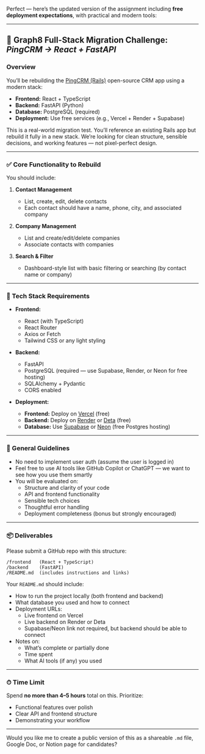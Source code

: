 Perfect — here’s the updated version of the assignment including **free deployment expectations**, with practical and modern tools:

---

## 🧠 Graph8 Full-Stack Migration Challenge: *PingCRM → React + FastAPI*

### Overview
You’ll be rebuilding the [PingCRM (Rails)](https://github.com/ledermann/pingcrm) open-source CRM app using a modern stack:

- **Frontend:** React + TypeScript  
- **Backend:** FastAPI (Python)  
- **Database:** PostgreSQL (required)  
- **Deployment:** Use free services (e.g., Vercel + Render + Supabase)

This is a real-world migration test. You’ll reference an existing Rails app but rebuild it fully in a new stack. We’re looking for clean structure, sensible decisions, and working features — not pixel-perfect design.

---

### ✅ Core Functionality to Rebuild

You should include:

1. **Contact Management**
   - List, create, edit, delete contacts
   - Each contact should have a name, phone, city, and associated company

2. **Company Management**
   - List and create/edit/delete companies
   - Associate contacts with companies

3. **Search & Filter**
   - Dashboard-style list with basic filtering or searching (by contact name or company)

---

### 🧰 Tech Stack Requirements

- **Frontend:**
  - React (with TypeScript)
  - React Router
  - Axios or Fetch
  - Tailwind CSS or any light styling

- **Backend:**
  - FastAPI
  - PostgreSQL (required — use Supabase, Render, or Neon for free hosting)
  - SQLAlchemy + Pydantic
  - CORS enabled

- **Deployment:**
  - **Frontend:** Deploy on [Vercel](https://vercel.com/) (free)
  - **Backend:** Deploy on [Render](https://render.com/) or [Deta](https://deta.space/) (free)
  - **Database:** Use [Supabase](https://supabase.com/) or [Neon](https://neon.tech/) (free Postgres hosting)

---

### 🎯 General Guidelines

- No need to implement user auth (assume the user is logged in)
- Feel free to use AI tools like GitHub Copilot or ChatGPT — we want to see how you use them smartly
- You will be evaluated on:
  - Structure and clarity of your code
  - API and frontend functionality
  - Sensible tech choices
  - Thoughtful error handling
  - Deployment completeness (bonus but strongly encouraged)

---

### 📦 Deliverables

Please submit a GitHub repo with this structure:

```
/frontend   (React + TypeScript)
/backend    (FastAPI)
/README.md  (includes instructions and links)
```

Your `README.md` should include:

- How to run the project locally (both frontend and backend)
- What database you used and how to connect
- Deployment URLs:
  - Live frontend on Vercel
  - Live backend on Render or Deta
  - Supabase/Neon link not required, but backend should be able to connect
- Notes on:
  - What’s complete or partially done
  - Time spent
  - What AI tools (if any) you used

---

### ⏱ Time Limit

Spend **no more than 4–5 hours** total on this. Prioritize:
- Functional features over polish
- Clear API and frontend structure
- Demonstrating your workflow

---

Would you like me to create a public version of this as a shareable `.md` file, Google Doc, or Notion page for candidates?
